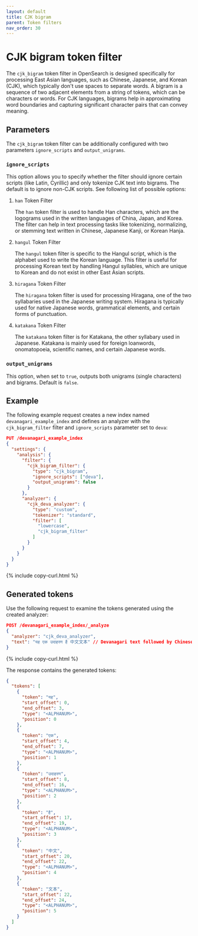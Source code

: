 ```yaml
---
layout: default
title: CJK bigram
parent: Token filters
nav_order: 30
---
```


# CJK bigram token filter

The `cjk_bigram` token filter in OpenSearch is designed specifically for processing East Asian languages, such as Chinese, Japanese, and Korean (CJK), which typically don't use spaces to separate words. A bigram is a sequence of two adjacent elements from a string of tokens, which can be characters or words. For CJK languages, bigrams help in approximating word boundaries and capturing significant character pairs that can convey meaning.


## Parameters

The `cjk_bigram` token filter can be additionally configured with two parameters `ignore_scripts` and `output_unigrams`.

### `ignore_scripts`

This option allows you to specify whether the filter should ignore certain scripts (like Latin, Cyrillic) and only tokenize CJK text into bigrams. The default is to ignore non-CJK scripts. See following list of possible options:

1. `han` Token Filter

    The `han` token filter is used to handle Han characters, which are the logograms used in the written languages of China, Japan, and Korea.
    The filter can help in text processing tasks like tokenizing, normalizing, or stemming text written in Chinese, Japanese Kanji, or Korean Hanja.

2. `hangul` Token Filter

    The `hangul` token filter is specific to the Hangul script, which is the alphabet used to write the Korean language.
    This filter is useful for processing Korean text by handling Hangul syllables, which are unique to Korean and do not exist in other East Asian scripts.

3. `hiragana` Token Filter

    The `hiragana` token filter is used for processing Hiragana, one of the two syllabaries used in the Japanese writing system.
    Hiragana is typically used for native Japanese words, grammatical elements, and certain forms of punctuation.

4. `katakana` Token Filter

    The `katakana` token filter is for Katakana, the other syllabary used in Japanese.
    Katakana is mainly used for foreign loanwords, onomatopoeia, scientific names, and certain Japanese words.


### `output_unigrams`

This option, when set to `true`, outputs both unigrams (single characters) and bigrams. Default is `false`.

## Example

The following example request creates a new index named `devanagari_example_index` and defines an analyzer with the `cjk_bigram_filter` filter and `ignore_scripts` parameter set to `deva`:

```json
PUT /devanagari_example_index
{
  "settings": {
    "analysis": {
      "filter": {
        "cjk_bigram_filter": {
          "type": "cjk_bigram",
          "ignore_scripts": ["deva"],
          "output_unigrams": false
        }
      },
      "analyzer": {
        "cjk_deva_analyzer": {
          "type": "custom",
          "tokenizer": "standard",
          "filter": [
            "lowercase",
            "cjk_bigram_filter"
          ]
        }
      }
    }
  }
}
```
{% include copy-curl.html %}

## Generated tokens

Use the following request to examine the tokens generated using the created analyzer:

```json
POST /devanagari_example_index/_analyze
{
  "analyzer": "cjk_deva_analyzer",
  "text": "यह एक उदाहरण है 中文文本" // Devanagari text followed by Chinese
}
```
{% include copy-curl.html %}

The response contains the generated tokens:

```json
{
  "tokens": [
    {
      "token": "यह",
      "start_offset": 0,
      "end_offset": 3,
      "type": "<ALPHANUM>",
      "position": 0
    },
    {
      "token": "एक",
      "start_offset": 4,
      "end_offset": 7,
      "type": "<ALPHANUM>",
      "position": 1
    },
    {
      "token": "उदाहरण",
      "start_offset": 8,
      "end_offset": 16,
      "type": "<ALPHANUM>",
      "position": 2
    },
    {
      "token": "है",
      "start_offset": 17,
      "end_offset": 19,
      "type": "<ALPHANUM>",
      "position": 3
    },
    {
      "token": "中文",
      "start_offset": 20,
      "end_offset": 22,
      "type": "<ALPHANUM>",
      "position": 4
    },
    {
      "token": "文本",
      "start_offset": 22,
      "end_offset": 24,
      "type": "<ALPHANUM>",
      "position": 5
    }
  ]
}
```


